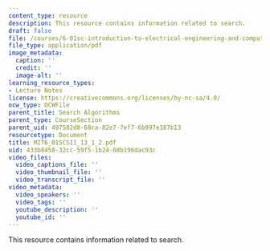 ```yaml
---
content_type: resource
description: This resource contains information related to search.
draft: false
file: /courses/6-01sc-introduction-to-electrical-engineering-and-computer-science-i-spring-2011/433b845832cc59f51b2468b196dac93c_MIT6_01SCS11_13_1_2.pdf
file_type: application/pdf
image_metadata:
  caption: ''
  credit: ''
  image-alt: ''
learning_resource_types:
- Lecture Notes
license: https://creativecommons.org/licenses/by-nc-sa/4.0/
ocw_type: OCWFile
parent_title: Search Algorithms
parent_type: CourseSection
parent_uid: 497582d8-68ca-82e7-7ef7-6b997e187b13
resourcetype: Document
title: MIT6_01SCS11_13_1_2.pdf
uid: 433b8458-32cc-59f5-1b24-68b196dac93c
video_files:
  video_captions_file: ''
  video_thumbnail_file: ''
  video_transcript_file: ''
video_metadata:
  video_speakers: ''
  video_tags: ''
  youtube_description: ''
  youtube_id: ''
---
```

This resource contains information related to search.